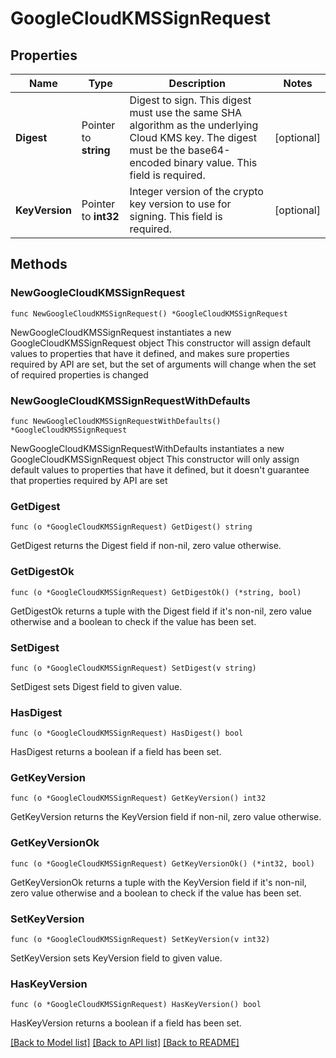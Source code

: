 # GoogleCloudKMSSignRequest

## Properties

Name | Type | Description | Notes
------------ | ------------- | ------------- | -------------
**Digest** | Pointer to **string** | Digest to sign. This digest must use the same SHA algorithm as the underlying Cloud KMS key. The digest must be the base64-encoded binary value. This field is required. | [optional] 
**KeyVersion** | Pointer to **int32** | Integer version of the crypto key version to use for signing. This field is required. | [optional] 

## Methods

### NewGoogleCloudKMSSignRequest

`func NewGoogleCloudKMSSignRequest() *GoogleCloudKMSSignRequest`

NewGoogleCloudKMSSignRequest instantiates a new GoogleCloudKMSSignRequest object
This constructor will assign default values to properties that have it defined,
and makes sure properties required by API are set, but the set of arguments
will change when the set of required properties is changed

### NewGoogleCloudKMSSignRequestWithDefaults

`func NewGoogleCloudKMSSignRequestWithDefaults() *GoogleCloudKMSSignRequest`

NewGoogleCloudKMSSignRequestWithDefaults instantiates a new GoogleCloudKMSSignRequest object
This constructor will only assign default values to properties that have it defined,
but it doesn't guarantee that properties required by API are set

### GetDigest

`func (o *GoogleCloudKMSSignRequest) GetDigest() string`

GetDigest returns the Digest field if non-nil, zero value otherwise.

### GetDigestOk

`func (o *GoogleCloudKMSSignRequest) GetDigestOk() (*string, bool)`

GetDigestOk returns a tuple with the Digest field if it's non-nil, zero value otherwise
and a boolean to check if the value has been set.

### SetDigest

`func (o *GoogleCloudKMSSignRequest) SetDigest(v string)`

SetDigest sets Digest field to given value.

### HasDigest

`func (o *GoogleCloudKMSSignRequest) HasDigest() bool`

HasDigest returns a boolean if a field has been set.

### GetKeyVersion

`func (o *GoogleCloudKMSSignRequest) GetKeyVersion() int32`

GetKeyVersion returns the KeyVersion field if non-nil, zero value otherwise.

### GetKeyVersionOk

`func (o *GoogleCloudKMSSignRequest) GetKeyVersionOk() (*int32, bool)`

GetKeyVersionOk returns a tuple with the KeyVersion field if it's non-nil, zero value otherwise
and a boolean to check if the value has been set.

### SetKeyVersion

`func (o *GoogleCloudKMSSignRequest) SetKeyVersion(v int32)`

SetKeyVersion sets KeyVersion field to given value.

### HasKeyVersion

`func (o *GoogleCloudKMSSignRequest) HasKeyVersion() bool`

HasKeyVersion returns a boolean if a field has been set.


[[Back to Model list]](../README.md#documentation-for-models) [[Back to API list]](../README.md#documentation-for-api-endpoints) [[Back to README]](../README.md)


